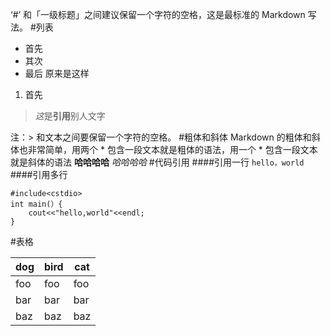 ‘#’ 和「一级标题」之间建议保留一个字符的空格，这是最标准的 Markdown 写法。
#列表
- 首先
- 其次
- 最后
原来是这样
1. 首先
> *这*是**引用**别人文字

注：> 和文本之间要保留一个字符的空格。
#粗体和斜体
Markdown 的粗体和斜体也非常简单，用两个 * 包含一段文本就是粗体的语法，用一个 * 包含一段文本就是斜体的语法
**哈哈哈哈**
*哈哈哈哈*
#代码引用
####引用一行
`hello，world`
####引用多行
```
#include<cstdio>
int main(）{
    cout<<"hello,world"<<endl;
}
```
#表格

dog | bird | cat
----|------|----
foo | foo  | foo
bar | bar  | bar
baz | baz  | baz


